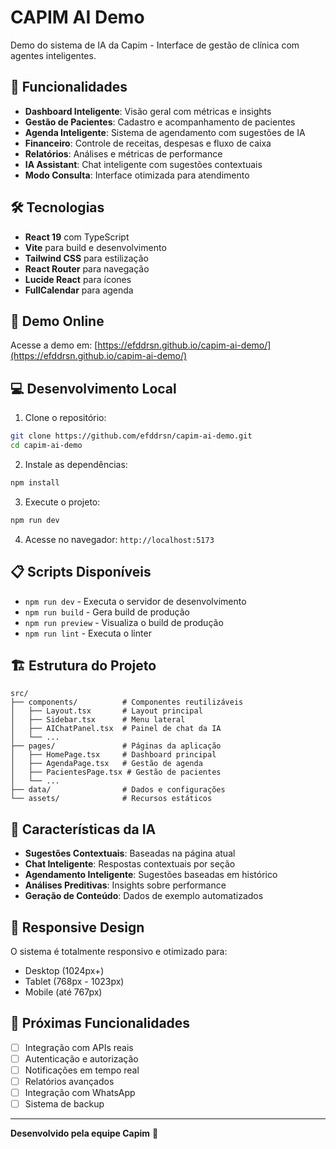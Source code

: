 # CAPIM AI Demo

Demo do sistema de IA da Capim - Interface de gestão de clínica com agentes inteligentes.

## 🚀 Funcionalidades

- **Dashboard Inteligente**: Visão geral com métricas e insights
- **Gestão de Pacientes**: Cadastro e acompanhamento de pacientes
- **Agenda Inteligente**: Sistema de agendamento com sugestões de IA
- **Financeiro**: Controle de receitas, despesas e fluxo de caixa
- **Relatórios**: Análises e métricas de performance
- **IA Assistant**: Chat inteligente com sugestões contextuais
- **Modo Consulta**: Interface otimizada para atendimento

## 🛠️ Tecnologias

- **React 19** com TypeScript
- **Vite** para build e desenvolvimento
- **Tailwind CSS** para estilização
- **React Router** para navegação
- **Lucide React** para ícones
- **FullCalendar** para agenda

## 🎯 Demo Online

Acesse a demo em: [https://efddrsn.github.io/capim-ai-demo/](https://efddrsn.github.io/capim-ai-demo/)

## 💻 Desenvolvimento Local

1. Clone o repositório:
```bash
git clone https://github.com/efddrsn/capim-ai-demo.git
cd capim-ai-demo
```

2. Instale as dependências:
```bash
npm install
```

3. Execute o projeto:
```bash
npm run dev
```

4. Acesse no navegador: `http://localhost:5173`

## 📋 Scripts Disponíveis

- `npm run dev` - Executa o servidor de desenvolvimento
- `npm run build` - Gera build de produção
- `npm run preview` - Visualiza o build de produção
- `npm run lint` - Executa o linter

## 🏗️ Estrutura do Projeto

```
src/
├── components/          # Componentes reutilizáveis
│   ├── Layout.tsx       # Layout principal
│   ├── Sidebar.tsx      # Menu lateral
│   ├── AIChatPanel.tsx  # Painel de chat da IA
│   └── ...
├── pages/               # Páginas da aplicação
│   ├── HomePage.tsx     # Dashboard principal
│   ├── AgendaPage.tsx   # Gestão de agenda
│   ├── PacientesPage.tsx # Gestão de pacientes
│   └── ...
├── data/                # Dados e configurações
└── assets/              # Recursos estáticos
```

## 🎨 Características da IA

- **Sugestões Contextuais**: Baseadas na página atual
- **Chat Inteligente**: Respostas contextuais por seção
- **Agendamento Inteligente**: Sugestões baseadas em histórico
- **Análises Preditivas**: Insights sobre performance
- **Geração de Conteúdo**: Dados de exemplo automatizados

## 📱 Responsive Design

O sistema é totalmente responsivo e otimizado para:
- Desktop (1024px+)
- Tablet (768px - 1023px)
- Mobile (até 767px)

## 🔮 Próximas Funcionalidades

- [ ] Integração com APIs reais
- [ ] Autenticação e autorização
- [ ] Notificações em tempo real
- [ ] Relatórios avançados
- [ ] Integração com WhatsApp
- [ ] Sistema de backup

---

**Desenvolvido pela equipe Capim** 🌱